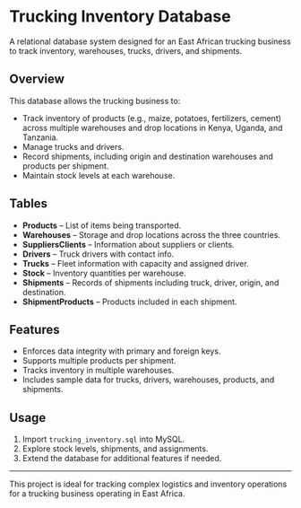 # Trucking Inventory Database

A relational database system designed for an East African trucking business to track inventory, warehouses, trucks, drivers, and shipments.

## Overview

This database allows the trucking business to:

- Track inventory of products (e.g., maize, potatoes, fertilizers, cement) across multiple warehouses and drop locations in Kenya, Uganda, and Tanzania.
- Manage trucks and drivers.
- Record shipments, including origin and destination warehouses and products per shipment.
- Maintain stock levels at each warehouse.

## Tables

- **Products** – List of items being transported.
- **Warehouses** – Storage and drop locations across the three countries.
- **SuppliersClients** – Information about suppliers or clients.
- **Drivers** – Truck drivers with contact info.
- **Trucks** – Fleet information with capacity and assigned driver.
- **Stock** – Inventory quantities per warehouse.
- **Shipments** – Records of shipments including truck, driver, origin, and destination.
- **ShipmentProducts** – Products included in each shipment.

## Features

- Enforces data integrity with primary and foreign keys.
- Supports multiple products per shipment.
- Tracks inventory in multiple warehouses.
- Includes sample data for trucks, drivers, warehouses, products, and shipments.

## Usage

1. Import `trucking_inventory.sql` into MySQL.
2. Explore stock levels, shipments, and assignments.
3. Extend the database for additional features if needed.

---

This project is ideal for tracking complex logistics and inventory operations for a trucking business operating in East Africa.
